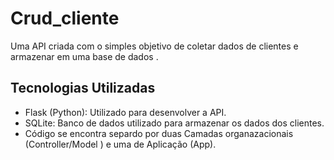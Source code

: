 # Crud_cliente
Uma API criada com o simples objetivo de coletar dados de clientes e armazenar em uma base de dados .

## Tecnologias Utilizadas

- Flask (Python): Utilizado para desenvolver a API.
- SQLite: Banco de dados utilizado para armazenar os dados dos clientes.
- Código se encontra separdo por duas Camadas organazacionais (Controller/Model ) e uma de Aplicação (App).
                  
